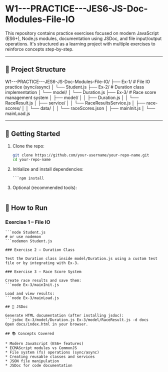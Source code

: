 # W1---PRACTICE---JES6-JS-Doc-Modules-File-IO

This repository contains practice exercises focused on modern JavaScript (ES6+), Node.js modules, documentation using JSDoc, and file input/output operations. It's structured as a learning project with multiple exercises to reinforce concepts step-by-step.

---

## 📁 Project Structure

W1---PRACTICE---JES6-JS-Doc-Modules-File-IO/
├── Ex-1/ # File IO practice (sync/async)
│ └── Student.js
├── Ex-2/ # Duration class implementation
│ └── model/
│ └── Duration.js
├── Ex-3/ # Race score management system
│ ├── model/
│ │ ├── Duration.js
│ │ └── RaceResult.js
│ ├── service/
│ │ └── RaceResultsService.js
│ ├── race-scores/
│ │ └── data/
│ │ └── raceScores.json
│ ├── mainInit.js
│ └── mainLoad.js

---

## 🚀 Getting Started

1. Clone the repo:
   ```bash
   git clone https://github.com/your-username/your-repo-name.git
   cd your-repo-name

2. Initialize and install dependencies:
    ```npm init -y
    ```npm install

3. Optional (recommended tools):
    ```npm install -g nodemon jsdoc

## 🧪 How to Run

### Exercise 1 – File IO

```cd Ex-1
```node Student.js
# or use nodemon
```nodemon Student.js

### Exercise 2 – Duration Class

Test the Duration class inside model/Duration.js using a custom test file or by integrating with Ex-3.

### Exercise 3 – Race Score System

Create race results and save them:
```node Ex-3/mainInit.js

Load and view results:
```node Ex-3/mainLoad.js

## 📝 JSDoc

Generate HTML documentation (after installing jsdoc):
```jsdoc Ex-3/model/Duration.js Ex-3/model/RaceResult.js -d docs
Open docs/index.html in your browser.

## 📚 Concepts Covered

* Modern JavaScript (ES6+ features)
* ECMAScript modules vs CommonJS
* File system (fs) operations (sync/async)
* Creating reusable classes and services
* JSON file manipulation
* JSDoc for code documentation